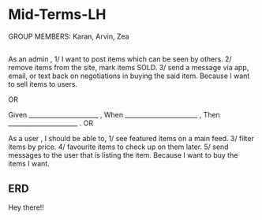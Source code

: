 # Mid-Terms-LH
GROUP MEMBERS: Karan, Arvin, Zea

## 

As an admin ,
1/ I want to post items which can be seen by others.
2/ remove items from the site, mark items SOLD.
3/ send a message via app, email, or text back on negotiations in buying the said item.
Because I want to sell items to users. 


OR

Given ______________________ ,
When _______________________ ,
Then  ______________________ .
OR

As a user ,
I should be able to,
1/ see featured items on a main feed.
3/ filter items by price.
4/ favourite items to check up on them later.
5/ send messages to the user that is listing the item.
Because I want to buy the items I want.


## ERD
Hey there!!
